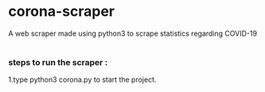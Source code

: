 # corona-scraper
A web scraper made using python3 to scrape statistics regarding COVID-19
<br>
<br>

### steps to run the scraper :
1.type python3 corona.py to start the project.
